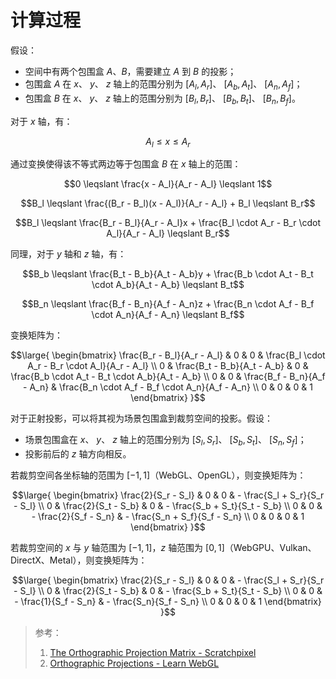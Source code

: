 # 计算过程

假设：

- 空间中有两个包围盒 $A$、$B$，需要建立 $A$ 到 $B$ 的投影；
- 包围盒 $A$ 在 $x$、 $y$、 $z$ 轴上的范围分别为 $[A_l, A_r]$、 $[A_b, A_t]$、 $[A_n, A_f]$；
- 包围盒 $B$ 在 $x$、 $y$、 $z$ 轴上的范围分别为 $[B_l, B_r]$、 $[B_b, B_t]$、 $[B_n, B_f]$。

对于 $x$ 轴，有：

```math
A_l \leqslant x \leqslant A_r
```

通过变换使得该不等式两边等于包围盒 $B$ 在 $x$ 轴上的范围：

```math
0
\leqslant
\frac{x - A_l}{A_r - A_l}
\leqslant
1
```

```math
B_l
\leqslant
\frac{(B_r - B_l)(x - A_l)}{A_r - A_l} + B_l
\leqslant
B_r
```

```math
B_l
\leqslant
\frac{B_r - B_l}{A_r - A_l}x + \frac{B_l \cdot A_r - B_r \cdot A_l}{A_r - A_l}
\leqslant
B_r
```

同理，对于 $y$ 轴和 $z$ 轴，有：

```math
B_b
\leqslant
\frac{B_t - B_b}{A_t - A_b}y + \frac{B_b \cdot A_t - B_t \cdot A_b}{A_t - A_b}
\leqslant
B_t
```

```math
B_n
\leqslant
\frac{B_f - B_n}{A_f - A_n}z + \frac{B_n \cdot A_f - B_f \cdot A_n}{A_f - A_n}
\leqslant
B_f
```

变换矩阵为：

```math
\large{
  \begin{bmatrix}
    \frac{B_r - B_l}{A_r - A_l} & 0 & 0 & \frac{B_l \cdot A_r - B_r \cdot A_l}{A_r - A_l} \\
    0 & \frac{B_t - B_b}{A_t - A_b} & 0 & \frac{B_b \cdot A_t - B_t \cdot A_b}{A_t - A_b} \\
    0 & 0 & \frac{B_f - B_n}{A_f - A_n} & \frac{B_n \cdot A_f - B_f \cdot A_n}{A_f - A_n} \\
    0 & 0 & 0 & 1
  \end{bmatrix}
}
```

对于正射投影，可以将其视为场景包围盒到裁剪空间的投影。假设：

- 场景包围盒在 $x$、 $y$、 $z$ 轴上的范围分别为 $[S_l, S_r]$、 $[S_b, S_t]$、 $[S_n, S_f]$；
- 投影前后的 $z$ 轴方向相反。

若裁剪空间各坐标轴的范围为 $[-1, 1]$（WebGL、OpenGL），则变换矩阵为：

```math
\large{
  \begin{bmatrix}
    \frac{2}{S_r - S_l} & 0 & 0 & - \frac{S_l + S_r}{S_r - S_l} \\
    0 & \frac{2}{S_t - S_b} & 0 & - \frac{S_b + S_t}{S_t - S_b} \\
    0 & 0 & - \frac{2}{S_f - S_n} & - \frac{S_n + S_f}{S_f - S_n} \\
    0 & 0 & 0 & 1
  \end{bmatrix}
}
```

若裁剪空间的 $x$ 与 $y$ 轴范围为 $[-1, 1]$，$z$ 轴范围为 $[0, 1]$（WebGPU、Vulkan、DirectX、Metal），则变换矩阵为：

```math
\large{
  \begin{bmatrix}
    \frac{2}{S_r - S_l} & 0 & 0 & - \frac{S_l + S_r}{S_r - S_l} \\
    0 & \frac{2}{S_t - S_b} & 0 & - \frac{S_b + S_t}{S_t - S_b} \\
    0 & 0 & - \frac{1}{S_f - S_n} & - \frac{S_n}{S_f - S_n} \\
    0 & 0 & 0 & 1
  \end{bmatrix}
}
```

> 参考：
>
> 1. [The Orthographic Projection Matrix - Scratchpixel](https://www.scratchapixel.com/lessons/3d-basic-rendering/perspective-and-orthographic-projection-matrix/orthographic-projection-matrix.html)
> 1. [Orthographic Projections - Learn WebGL](https://learnwebgl.brown37.net/08_projections/projections_ortho.html)
